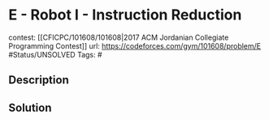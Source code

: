 # E - Robot I - Instruction Reduction

contest: [[CFICPC/101608/101608|2017 ACM Jordanian Collegiate Programming Contest]]
url: https://codeforces.com/gym/101608/problem/E
#Status/UNSOLVED
Tags: #

## Description

## Solution

